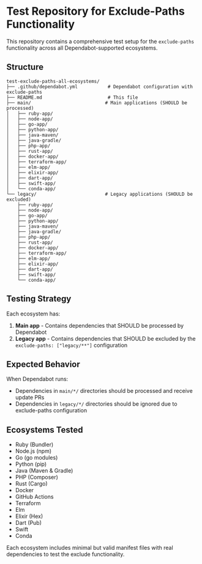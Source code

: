 # Test Repository for Exclude-Paths Functionality

This repository contains a comprehensive test setup for the `exclude-paths` functionality across all Dependabot-supported ecosystems.

## Structure

```
test-exclude-paths-all-ecosystems/
├── .github/dependabot.yml           # Dependabot configuration with exclude-paths
├── README.md                        # This file
├── main/                           # Main applications (SHOULD be processed)
│   ├── ruby-app/
│   ├── node-app/  
│   ├── go-app/
│   ├── python-app/
│   ├── java-maven/
│   ├── java-gradle/
│   ├── php-app/
│   ├── rust-app/
│   ├── docker-app/
│   ├── terraform-app/
│   ├── elm-app/
│   ├── elixir-app/
│   ├── dart-app/
│   ├── swift-app/
│   └── conda-app/
└── legacy/                         # Legacy applications (SHOULD be excluded)
    ├── ruby-app/
    ├── node-app/
    ├── go-app/
    ├── python-app/
    ├── java-maven/
    ├── java-gradle/
    ├── php-app/
    ├── rust-app/
    ├── docker-app/
    ├── terraform-app/
    ├── elm-app/
    ├── elixir-app/
    ├── dart-app/
    ├── swift-app/
    └── conda-app/
```

## Testing Strategy

Each ecosystem has:
1. **Main app** - Contains dependencies that SHOULD be processed by Dependabot
2. **Legacy app** - Contains dependencies that SHOULD be excluded by the `exclude-paths: ["legacy/**"]` configuration

## Expected Behavior

When Dependabot runs:
- Dependencies in `main/*/` directories should be processed and receive update PRs
- Dependencies in `legacy/*/` directories should be ignored due to exclude-paths configuration

## Ecosystems Tested

- Ruby (Bundler)
- Node.js (npm)
- Go (go modules) 
- Python (pip)
- Java (Maven & Gradle)
- PHP (Composer)
- Rust (Cargo)
- Docker
- GitHub Actions
- Terraform
- Elm
- Elixir (Hex)
- Dart (Pub)
- Swift
- Conda

Each ecosystem includes minimal but valid manifest files with real dependencies to test the exclude functionality.
